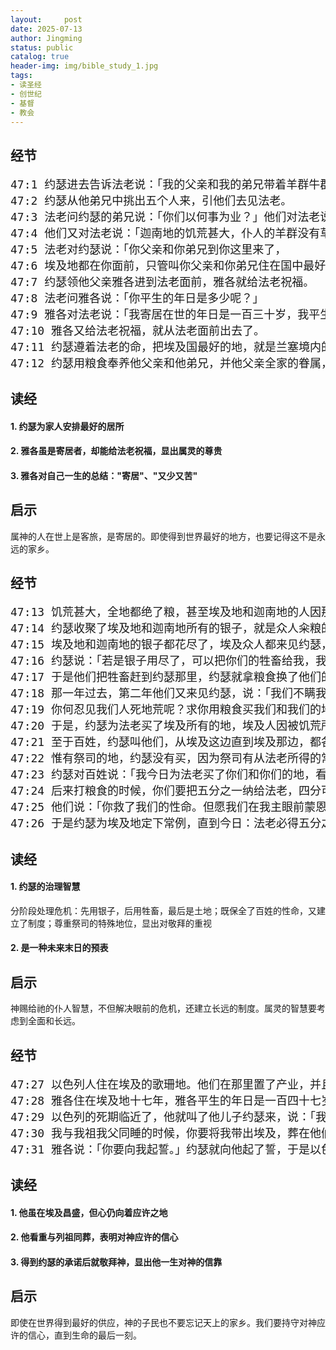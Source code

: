 ```yaml
---
layout:     post
date: 2025-07-13
author: Jingming
status: public
catalog: true
header-img: img/bible_study_1.jpg
tags:
- 读圣经
- 创世纪
- 基督
- 教会
---
```


## 经节
<pre style="font-size: 18px;">
47:1 约瑟进去告诉法老说：「我的父亲和我的弟兄带着羊群牛群，并一切所有的，从迦南地来了，如今在歌珊地。」
47:2 约瑟从他弟兄中挑出五个人来，引他们去见法老。
47:3 法老问约瑟的弟兄说：「你们以何事为业？」他们对法老说：「你仆人是牧羊的，连我们的祖宗也是牧羊的。」
47:4 他们又对法老说：「迦南地的饥荒甚大，仆人的羊群没有草吃，所以我们来到这地寄居。现在求你容仆人住在歌珊地。」
47:5 法老对约瑟说：「你父亲和你弟兄到你这里来了，
47:6 埃及地都在你面前，只管叫你父亲和你弟兄住在国中最好的地；他们可以住在歌珊地。你若知道他们中间有什么能人，就派他们看管我的牲畜。」
47:7 约瑟领他父亲雅各进到法老面前，雅各就给法老祝福。
47:8 法老问雅各说：「你平生的年日是多少呢？」
47:9 雅各对法老说：「我寄居在世的年日是一百三十岁，我平生的年日又少又苦，不及我列祖在世寄居的年日。」
47:10 雅各又给法老祝福，就从法老面前出去了。
47:11 约瑟遵着法老的命，把埃及国最好的地，就是兰塞境内的地，给他父亲和弟兄居住，作为产业。
47:12 约瑟用粮食奉养他父亲和他弟兄，并他父亲全家的眷属，都是照各家的人口奉养他们。
</pre>


## 读经

#### 1. 约瑟为家人安排最好的居所

#### 2. 雅各虽是寄居者，却能给法老祝福，显出属灵的尊贵

#### 3. 雅各对自己一生的总结："寄居"、"又少又苦"

## 启示

属神的人在世上是客旅，是寄居的。即使得到世界最好的地方，也要记得这不是永远的家乡。

## 经节
<pre style="font-size: 18px;">
47:13 饥荒甚大，全地都绝了粮，甚至埃及地和迦南地的人因那饥荒的缘故都饿昏了。
47:14 约瑟收聚了埃及地和迦南地所有的银子，就是众人籴粮的银子，约瑟就把那银子带到法老的宫里。
47:15 埃及地和迦南地的银子都花尽了，埃及众人都来见约瑟，说：「我们的银子都用尽了，求你给我们粮食，我们为什么死在你面前呢？」
47:16 约瑟说：「若是银子用尽了，可以把你们的牲畜给我，我就为你们的牲畜给你们粮食。」
47:17 于是他们把牲畜赶到约瑟那里，约瑟就拿粮食换了他们的牛、羊、驴、马；那一年因换他们一切的牲畜，就用粮食养活他们。
47:18 那一年过去，第二年他们又来见约瑟，说：「我们不瞒我主，我们的银子都花尽了，牲畜也都归了我主。我们在我主眼前，除了我们的身体和田地之外，一无所剩。
47:19 你何忍见我们人死地荒呢？求你用粮食买我们和我们的地，我们和我们的地就要给法老效力。又求你给我们种子，使我们得以存活，不至死亡，地土也不至荒凉。」
47:20 于是，约瑟为法老买了埃及所有的地，埃及人因被饥荒所迫，各都卖了自己的田地；那地就都归了法老。
47:21 至于百姓，约瑟叫他们，从埃及这边直到埃及那边，都各归各城。
47:22 惟有祭司的地，约瑟没有买，因为祭司有从法老所得的常俸。他们吃法老所给的常俸，所以他们不卖自己的地。
47:23 约瑟对百姓说：「我今日为法老买了你们和你们的地，看哪，这里有种子给你们，你们可以种地。
47:24 后来打粮食的时候，你们要把五分之一纳给法老，四分可以归你们做地里的种子，也做你们和你们家口孩童的食物。」
47:25 他们说：「你救了我们的性命。但愿我们在我主眼前蒙恩，我们就作法老的仆人。」
47:26 于是约瑟为埃及地定下常例，直到今日：法老必得五分之一，惟独祭司的地不归法老。
</pre>


## 读经

#### 1. 约瑟的治理智慧

分阶段处理危机：先用银子，后用牲畜，最后是土地；既保全了百姓的性命，又建立了制度；尊重祭司的特殊地位，显出对敬拜的重视

#### 2. 是一种未来末日的预表

## 启示

神赐给祂的仆人智慧，不但解决眼前的危机，还建立长远的制度。属灵的智慧要考虑到全面和长远。

## 经节
<pre style="font-size: 18px;">
47:27 以色列人住在埃及的歌珊地。他们在那里置了产业，并且生育甚多。
47:28 雅各住在埃及地十七年，雅各平生的年日是一百四十七岁。
47:29 以色列的死期临近了，他就叫了他儿子约瑟来，说：「我若在你眼前蒙恩，请你把手放在我大腿底下，用慈爱和诚实待我，请你不要将我葬在埃及。
47:30 我与我祖我父同睡的时候，你要将我带出埃及，葬在他们所葬的地方。」约瑟说：「我必遵着你的命而行。」
47:31 雅各说：「你要向我起誓。」约瑟就向他起了誓，于是以色列在床头上敬拜　神。
</pre>


## 读经

#### 1. 他虽在埃及昌盛，但心仍向着应许之地

#### 2. 他看重与列祖同葬，表明对神应许的信心

#### 3. 得到约瑟的承诺后就敬拜神，显出他一生对神的信靠

## 启示

即使在世界得到最好的供应，神的子民也不要忘记天上的家乡。我们要持守对神应许的信心，直到生命的最后一刻。
